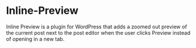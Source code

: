 Inline-Preview
==============

Inline Preview is a plugin for WordPress that adds a zoomed out preview of the current post next to the post editor when the user clicks Preview instead of opening in a new tab.
